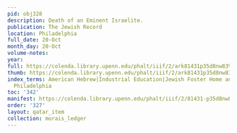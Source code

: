 ```yaml
---
pid: obj328
description: Death of an Eminent Israelite.
publication: The Jewish Record
location: Philadelphia
full_date: 20-Oct
month_day: 20-Oct
volume-notes:
year:
full: https://colenda.library.upenn.edu/phalt/iiif/2/ark81431p35d8nw83%2FSHA256E-s7311387--e4ad4361a8eea8edf751bd6a7f6f437180506e011ab418c9ee4e7055b0c0d4d8.jpeg/full/3500,/0/default.jpg
thumb: https://colenda.library.upenn.edu/phalt/iiif/2/ark81431p35d8nw83%2FSHA256E-s7311387--e4ad4361a8eea8edf751bd6a7f6f437180506e011ab418c9ee4e7055b0c0d4d8.jpeg/full/!200,200/0/default.jpg
index_terms: American Hebrew|Industrial Education|Jewish Foster Home and Orphan Asylum,
  Philadelphia
toc: '342'
manifest: https://colenda.library.upenn.edu/phalt/iiif/2/81431-p35d8nw83/manifest
order: '327'
layout: qatar_item
collection: morais_ledger
---
```

